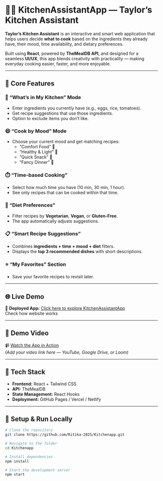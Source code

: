 # 🧑‍🍳 KitchenAssistantApp — Taylor’s Kitchen Assistant

**Taylor’s Kitchen Assistant** is an interactive and smart web application that helps users decide **what to cook** based on the ingredients they already have, their mood, time availability, and dietary preferences.

Built using **React**, powered by **TheMealDB API**, and designed for a seamless **UI/UX**, this app blends creativity with practicality — making everyday cooking easier, faster, and more enjoyable.

---

## 🍴 Core Features

### 🧂 “What’s in My Kitchen” Mode
- Enter ingredients you currently have (e.g., eggs, rice, tomatoes).  
- Get recipe suggestions that use those ingredients.  
- Option to exclude items you don’t like.  

### 😄 “Cook by Mood” Mode
- Choose your current mood and get matching recipes:  
  - “Comfort Food” 🍝  
  - “Healthy & Light” 🥗  
  - “Quick Snack” 🍪  
  - “Fancy Dinner” 🍷  

### ⏱️ “Time-based Cooking”
- Select how much time you have (10 min, 30 min, 1 hour).  
- See only recipes that can be cooked within that time.  

### 🥦 “Diet Preferences”
- Filter recipes by **Vegetarian**, **Vegan**, or **Gluten-Free**.  
- The app automatically adjusts suggestions.  

### 📋 “Smart Recipe Suggestions”
- Combines **ingredients + time + mood + diet** filters.  
- Displays the **top 3 recommended dishes** with short descriptions.  

### ⭐ “My Favorites” Section
- Save your favorite recipes to revisit later.  

---

## 🌐 Live Demo

🔗 **Deployed App:** [Click here to explore KitchenAssistantApp](https://kitchenapp-indol.vercel.app/)  
Check how website works

---

## 🎥 Demo Video

📹 [Watch the App in Action](https://drive.google.com/file/d/1ZDUEruXxrtRm6_GrDbasqBwJBS6DihMj/view?usp=sharing)  
*(Add your video link here — YouTube, Google Drive, or Loom)*  

---


## 🧰 Tech Stack

- **Frontend:** React + Tailwind CSS  
- **API:** TheMealDB  
- **State Management:** React Hooks  
- **Deployment:** GitHub Pages / Vercel / Netlify  

---

## 🚀 Setup & Run Locally

```bash
# Clone the repository
git clone https://github.com/Ritika-2025/Kitchenapp.git

# Navigate to the folder
cd Kitchenapp

# Install dependencies
npm install

# Start the development server
npm start
